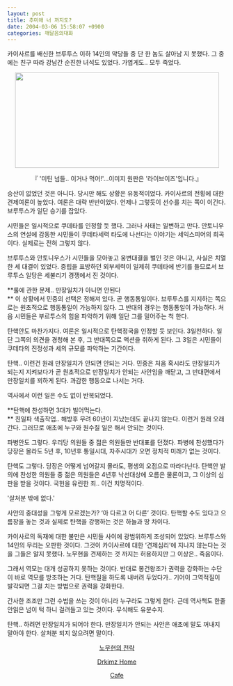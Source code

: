```yaml
---
layout: post
title: 추미애 너 까지도?
date: 2004-03-06 15:58:07 +0900
categories: 깨달음의대화
---
```

카이사르를 배신한 브루투스 이하 14인의 악당들 중 단 한 놈도 살아남 지 못했다. 그 중에는 친구 따라 강남간 순진한 녀석도 있었다. 가엽게도.. 모두 죽었다. 

<p align="center">
  <img src="http://drkimz.com/technote/board/KDR/upimg/1078553756.jpg" width="469" height="219" border="0" />
</p>

<p align="center">
  『 '미틴 넘들.. 이거나 먹어!'...이미지 원판은 '라이브이즈'입니다.』
</p>

승산이 없었던 것은 아니다. 당시만 해도 상황은 유동적이었다. 카이사르의 전횡에 대한 견제여론이 높았다. 여론은 대략 반반이었다. 언제나 그렇듯이 선수를 치는 쪽이 이긴다. 브루투스가 일단 승기를 잡았다. 

시민들은 일시적으로 쿠데타를 인정할 듯 했다. 그러나 사태는 일변하고 만다. 안토니우스의 연설에 감동한 시민들이 쿠데타세력 타도에 나선다는 이야기는 세익스피어의 희곡이다. 실제로는 전혀 그렇지 않다. 

브루투스와 안토니우스가 시민들을 모아놓고 웅변대결을 벌인 것은 아니고, 사실은 치열한 세 대결이 있었다. 중립을 표방하던 외부세력이 일제히 쿠데타에 반기를 들므로서 브루투스 일당은 세불리기 경쟁에서 진 것이다. 

**룰에 관한 문제.. 만장일치가 아니면 안된다  
** 이 상황에서 민중의 선택은 정해져 있다. 곧 행동통일이다. 브루투스를 지지하는 쪽으로는 원초적으로 행동통일이 가능하지 않다. 그 반대의 경우는 행동통일이 가능하다. 처음 시민들은 부르투스의 힘을 파악하기 위해 일단 그를 밀어주는 척 한다. 

탄핵안도 마찬가지다. 여론은 일시적으로 탄핵정국을 인정할 듯 보인다. 3일천하다. 일단 그쪽의 의견을 경청해 본 후, 그 반대쪽으로 액션을 취하게 된다. 그 3일은 시민들이 쿠데타의 진정성과 세의 규모를 파악하는 기간이다. 

탄핵.. 이런건 원래 만장일치가 안되면 안되는 거다. 민중은 처음 혹시라도 만장일치가 되는지 지켜보다가 곧 원초적으로 만장일치가 안되는 사안임을 깨닫고, 그 반대편에서 만장일치를 꾀하게 된다. 과감한 행동으로 나서는 거다. 

역사에서 이런 일은 수도 없이 반복되었다. 

**탄핵에 찬성하면 3대가 빌어먹는다.  
** 친일파 색출작업.. 해방후 무려 60년이 지났는데도 끝나지 않는다. 이런거 원래 오래 간다. 그러므로 애초에 누구와 원수질 일은 해서 안되는 것이다. 

파병안도 그렇다. 우리당 의원들 중 젊은 의원들만 반대표를 던졌다. 파병에 찬성했다가 당장은 몰라도 5년 후, 10년후 통일시대, 자주시대가 오면 정치적 미래가 없는 것이다. 

탄핵도 그렇다. 당장은 어떻게 넘어갈지 몰라도, 평생의 오점으로 따라다닌다. 탄핵안 발의에 찬성한 의원들 중 젊은 의원들은 4년후 낙선대상에 오름은 물론이고, 그 이상의 심판을 받을 것이다. 국헌을 유린한 죄.. 이건 치명적이다. 

'살처분 밖에 없다.' 

사안의 중대성을 그렇게 모르겠는가? ‘아 다르고 어 다른’ 것이다. 탄핵할 수도 있다고 으름장을 놓는 것과 실제로 탄핵을 강행하는 것은 하늘과 땅 차이다. 

카이사르의 독재에 대한 불만은 시민들 사이에 광범위하게 조성되어 있었다. 브루투스와 14인의 무리는 오판한 것이다. 그것이 카이사르에 대한 ‘견제심리’에 지나지 않는다는 것을 그들은 알지 못했다. 노무현을 견제하는 것 까지는 허용하지만 그 이상은.. 죽음이다. 

그래서 역모는 대개 성공하지 못하는 것이다. 반대로 봉건왕조가 권력을 강화하는 수단이 바로 역모를 방조하는 거다. 탄핵질을 하도록 내버려 두었다가.. 기어이 그역적질이 발각되면 그걸 치는 방법으로 권력을 강화한다. 

간사한 조조만 그런 수법을 쓰는 것이 아니라 누구라도 그렇게 한다. 근데 역사책도 한줄 안읽은 넘이 턱 하니 걸려들고 있는 것이다. 무식해도 유분수지.

탄핵.. 하려면 만장일치가 되어야 한다. 만장일치가 안되는 사안은 애초에 말도 꺼내지 말아야 한다. 살처분 되지 않으려면 말이다. 



<p align="center">
  <a href="http://drkimz.com/technote/main.cgi?board=kimgu" target="new">노무현의 전략</a>
</p>

<p align="center">
  <a href="http:///" target="new">Drkimz Home</a>
</p>

<p align="center">
  <a href="http://cafe.daum.net/drkims" target="new">Cafe</a>
</p>